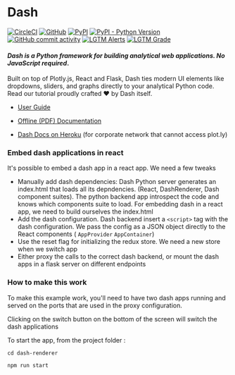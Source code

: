 # Dash

[![CircleCI](https://img.shields.io/circleci/project/github/plotly/dash/master.svg)](https://circleci.com/gh/plotly/dash)
[![GitHub](https://img.shields.io/github/license/plotly/dash.svg?color=dark-green)](https://github.com/plotly/dash/blob/master/LICENSE)
[![PyPI](https://img.shields.io/pypi/v/dash.svg?color=dark-green)](https://pypi.org/project/dash/)
[![PyPI - Python Version](https://img.shields.io/pypi/pyversions/dash.svg?color=dark-green)](https://pypi.org/project/dash/)
[![GitHub commit activity](https://img.shields.io/github/commit-activity/y/plotly/dash.svg?color=dark-green)](https://github.com/plotly/dash/graphs/contributors)
[![LGTM Alerts](https://img.shields.io/lgtm/alerts/g/plotly/dash.svg)](https://lgtm.com/projects/g/plotly/dash/alerts)
[![LGTM Grade](https://img.shields.io/lgtm/grade/python/g/plotly/dash.svg)](https://lgtm.com/projects/g/plotly/dash/context:python)


#### *Dash is a Python framework for building analytical web applications. No JavaScript required*.

Built on top of Plotly.js, React and Flask, Dash ties modern UI elements like dropdowns, sliders, and graphs directly to your analytical Python code. Read our tutorial proudly crafted ❤️ by Dash itself.

- [User Guide](https://dash.plot.ly/getting-started)

- [Offline (PDF) Documentation](https://github.com/plotly/dash-docs/blob/master/pdf-docs/Dash_User_Guide_and_Documentation.pdf)

- [Dash Docs on Heroku](http://dash-docs.herokuapp.com/) (for corporate network that cannot access plot.ly)


### Embed dash applications in react

It's possible to embed a dash app in a react app. We need a few tweaks

- Manually add dash dependencies: Dash Python server generates an index.html that loads all its depndencies.
(React, DashRenderer, Dash component suites). The  python backend app introspect the code and knows which components suite to load. For embedding dash in a react app,
we need to build ourselves the index.html
- Add the dash configuration. Dash backend insert a `<script>` tag with the dash configuration. We pass the config as a JSON object directly to the React components ( `AppProvider` `AppContainer`)
- Use the reset flag for initializing the redux store. We need a new store when we switch app
- Either proxy the calls to the correct dash backend, or mount the dash apps in a flask server on
different endpoints


### How to make this work

To make this example work, you'll need to have two dash apps running and served on the 
ports that are used in the proxy configuration.

Clicking on the switch button on the bottom of the screen will switch the dash applications

To start the app, from the project folder :

```cd dash-renderer```

`npm run start`
